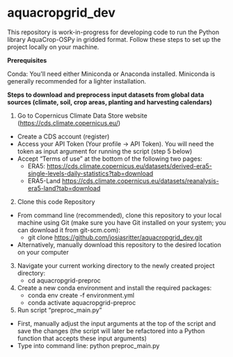 # aquacropgrid_dev
This repository is work-in-progress for developing code to run the Python library AquaCrop-OSPy in gridded format. Follow these steps to set up the project locally on your machine.

**Prerequisites**

Conda: You'll need either Miniconda or Anaconda installed. Miniconda is generally recommended for a lighter installation.


**Steps to download and preprocess input datasets from global data sources (climate, soil, crop areas, planting and harvesting calendars)**
1. Go to Copernicus Climate Data Store website (https://cds.climate.copernicus.eu/)
  - Create a CDS account (register)
  - Access your API Token (Your profile -> API Token). You will need the token as input argument for running the script (step 5 below)
  - Accept “Terms of use” at the bottom of the following two pages:
      - ERA5: https://cds.climate.copernicus.eu/datasets/derived-era5-single-levels-daily-statistics?tab=download
      - ERA5-Land https://cds.climate.copernicus.eu/datasets/reanalysis-era5-land?tab=download
2. Clone this code Repository
  - From command line (recommended), clone this repository to your local machine using Git (make sure you have Git installed on your system; you can download it from git-scm.com):
      - git clone https://github.com/josiasritter/aquacropgrid_dev.git
  - Alternatively, manually download this repository to the desired location on your computer
3. Navigate your current working directory to the newly created project directory:
      - cd aquacropgrid-preproc
4. Create a new conda environment and install the required packages:
      - conda env create -f environment.yml
      - conda activate aquacropgrid-preproc
5. Run script “preproc_main.py”
  - First, manually adjust the input arguments at the top of the script and save the changes (the script will later be refactored into a Python function that accepts these input arguments)
  - Type into command line: python preproc_main.py
